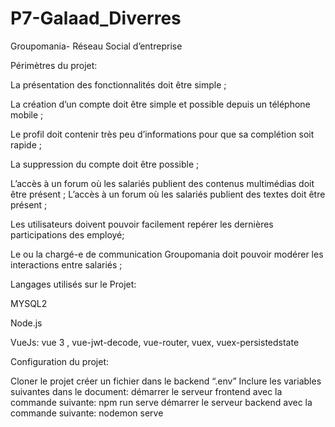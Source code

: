 # P7-Galaad_Diverres

Groupomania- Réseau Social d’entreprise

Périmètres du projet: 

La présentation des fonctionnalités doit être simple ; 

La création d’un compte doit être simple et possible depuis un téléphone mobile ;

Le profil doit contenir très peu d’informations pour que sa complétion soit rapide ; 

La suppression du compte doit être possible ; 

L’accès à un forum où les salariés publient des contenus multimédias doit être 
présent ;
L’accès à un forum où les salariés publient des textes doit être présent ; 

Les utilisateurs doivent pouvoir facilement repérer les dernières participations des employé;

Le ou la chargé-e de communication Groupomania doit pouvoir modérer les interactions entre salariés ; 

Langages utilisés sur le Projet: 

MYSQL2

Node.js

VueJs: vue 3 , vue-jwt-decode, vue-router, vuex, vuex-persistedstate


Configuration du projet: 

Cloner le projet
créer un fichier dans le backend “.env” 
Inclure les variables suivantes dans le document: 
démarrer le serveur frontend avec la commande suivante: npm run serve 
démarrer le serveur backend avec la commande suivante: nodemon serve


